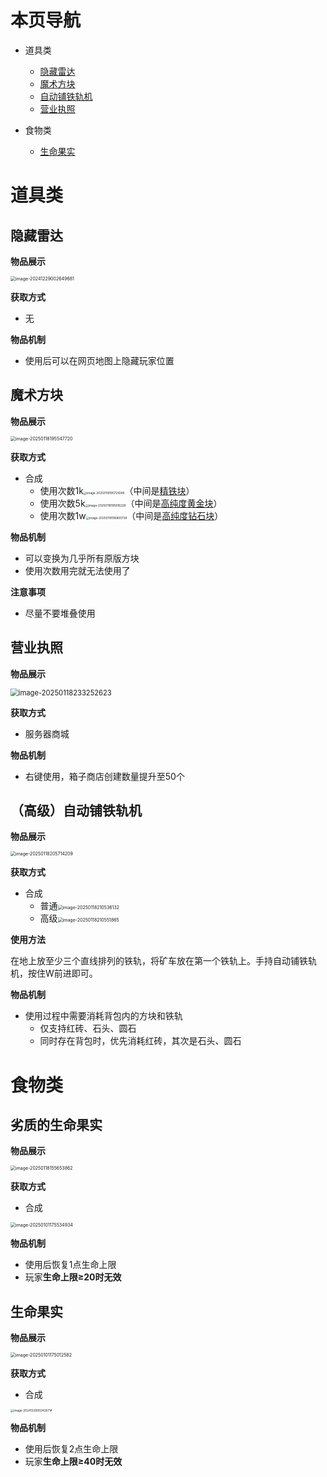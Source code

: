 # 本页导航

- 道具类
  - [隐藏雷达](#隐藏雷达)
  - [魔术方块](#魔术方块)
  - [自动铺铁轨机](#（高级）自动铺铁轨机)
  - [营业执照](#营业执照)
  
- 食物类
  - [生命果实](#生命果实)

# 道具类

## 隐藏雷达

**物品展示**

<img src="https://img-cdn.yvmou.cn/pigo/202412290026747.png" alt="image-20241229002649681" style="zoom:50%;" /> 

**获取方式**

- 无

**物品机制**

- 使用后可以在网页地图上隐藏玩家位置

## 魔术方块

**物品展示**

<img src="https://img-cdn.yvmou.cn/pigo/202501181955822.png" alt="image-20250118195547720" style="zoom:50%;" /> 

**获取方式**

- 合成
  - 使用次数1k<img src="https://img-cdn.yvmou.cn/pigo/202501181957285.png" alt="image-20250118195729246" style="zoom:33%;" />（中间是[精铁块](/WM/docs/制造工艺)）
  - 使用次数5k<img src="https://img-cdn.yvmou.cn/pigo/202501181959011.png" alt="image-20250118195816228" style="zoom: 33%;" />（中间是[高纯度黄金块](/WM/docs/制造工艺)）
  - 使用次数1w<img src="https://img-cdn.yvmou.cn/pigo/202501181958825.png" alt="image-20250118195800738" style="zoom: 33%;" />（中间是[高纯度钻石块](/WM/docs/制造工艺)）

**物品机制**

- 可以变换为几乎所有原版方块
- 使用次数用完就无法使用了

**注意事项**

- 尽量不要堆叠使用

## 营业执照

**物品展示**

 <img src="https://img-cdn.yvmou.cn/pigo/202501182338881.png" alt="image-20250118233252623" style="zoom: 80%;" />

**获取方式**

- 服务器商城

**物品机制**

- 右键使用，箱子商店创建数量提升至50个

## （高级）自动铺铁轨机

**物品展示**

<img src="https://img-cdn.yvmou.cn/pigo/202501182057266.png" alt="image-20250118205714209" style="zoom:50%;" /> 

**获取方式**

- 合成
  - 普通<img src="https://img-cdn.yvmou.cn/pigo/202501182105169.png" alt="image-20250118210536132" style="zoom:50%;" />
  - 高级<img src="https://img-cdn.yvmou.cn/pigo/202501182105899.png" alt="image-20250118210551865" style="zoom:50%;" />


**使用方法**

在地上放至少三个直线排列的铁轨，将矿车放在第一个铁轨上。手持自动铺铁轨机，按住W前进即可。

**物品机制**

- 使用过程中需要消耗背包内的方块和铁轨
  - 仅支持红砖、石头、圆石
  - 同时存在背包时，优先消耗红砖，其次是石头、圆石

# 食物类

## 劣质的生命果实

**物品展示**

<img src="https://img-cdn.yvmou.cn/pigo/202501181557958.png" alt="image-20250118155653862" style="zoom:50%;" /> 

**获取方式**

- 合成

<img src="https://img-cdn.yvmou.cn/pigo/202501011755999.png" alt="image-20250101175534934" style="zoom:50%;" /> 

**物品机制**

- 使用后恢复1点生命上限
- 玩家**生命上限≥20时无效**

## 生命果实

**物品展示**

<img src="https://img-cdn.yvmou.cn/pigo/202501011750668.png" alt="image-20250101175012582" style="zoom:50%;" /> 

**获取方式**

- 合成

<img src="https://img-cdn.yvmou.cn/pigo/202412290024819.png" alt="image-20241229002426714" style="zoom: 33%;" /> 

**物品机制**

- 使用后恢复2点生命上限
- 玩家**生命上限≥40时无效**